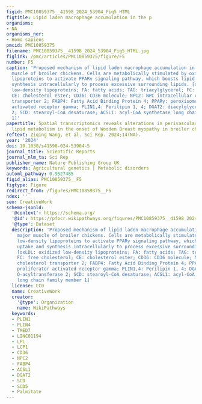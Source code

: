 ```yaml
---
figid: PMC10859375__41598_2024_53904_Fig5_HTML
figtitle: Lipid laden macrophage accumulation in the p
organisms:
- NA
organisms_ner:
- Homo sapiens
pmcid: PMC10859375
filename: PMC10859375__41598_2024_53904_Fig5_HTML.jpg
figlink: /pmc/articles/PMC10859375/figure/F5
number: F5
caption: 'Proposed mechanism of lipid laden macrophage accumulation in the p. major
  muscle of broiler chickens. Cells are metabolically stimulated by oxidized low-density
  lipoproteins to activate PPARγ signaling pathway, which boosts lipid uptake and
  synthesis intracellularly to process excessive surrounding lipids. [oxLDL: oxidized
  low-density lipoproteins; FA: fatty acids; TAG: triacylglycerol; FC: free cholesterol;
  CE: cholesterol ester; CD36: CD36 molecule; NPC2: NPC intracellular cholesterol
  transporter 2; FABP4: Fatty Acid Binding Protein 4; PPARγ: peroxisome proliferator
  activated receptor gamma; PLIN1,4: Perilipin 1, 4; DGAT2: diacylglycerol O-acyltransferase
  2; SCD: stearoyl-CoA desaturase; ACSL1: acyl-CoA synthetase long chain family member
  1]'
papertitle: Spatial transcriptomics reveals alterations in perivascular macrophage
  lipid metabolism in the onset of Wooden Breast myopathy in broiler chickens
reftext: Ziqing Wang, et al. Sci Rep. 2024;14(NA).
year: '2024'
doi: 10.1038/s41598-024-53904-5
journal_title: Scientific Reports
journal_nlm_ta: Sci Rep
publisher_name: Nature Publishing Group UK
keywords: Agricultural genetics | Metabolic disorders
automl_pathway: 0.9527485
figid_alias: PMC10859375__F5
figtype: Figure
redirect_from: /figures/PMC10859375__F5
ndex: ''
seo: CreativeWork
schema-jsonld:
  '@context': https://schema.org/
  '@id': https://pfocr.wikipathways.org/figures/PMC10859375__41598_2024_53904_Fig5_HTML.html
  '@type': Dataset
  description: 'Proposed mechanism of lipid laden macrophage accumulation in the p.
    major muscle of broiler chickens. Cells are metabolically stimulated by oxidized
    low-density lipoproteins to activate PPARγ signaling pathway, which boosts lipid
    uptake and synthesis intracellularly to process excessive surrounding lipids.
    [oxLDL: oxidized low-density lipoproteins; FA: fatty acids; TAG: triacylglycerol;
    FC: free cholesterol; CE: cholesterol ester; CD36: CD36 molecule; NPC2: NPC intracellular
    cholesterol transporter 2; FABP4: Fatty Acid Binding Protein 4; PPARγ: peroxisome
    proliferator activated receptor gamma; PLIN1,4: Perilipin 1, 4; DGAT2: diacylglycerol
    O-acyltransferase 2; SCD: stearoyl-CoA desaturase; ACSL1: acyl-CoA synthetase
    long chain family member 1]'
  license: CC0
  name: CreativeWork
  creator:
    '@type': Organization
    name: WikiPathways
  keywords:
  - PLIN1
  - PLIN4
  - TMED7
  - LINC01194
  - LPL
  - LCP1
  - CD36
  - NPC2
  - FABP4
  - ACSL1
  - DGAT2
  - SCD
  - SCD5
  - Palmitate
---
```


